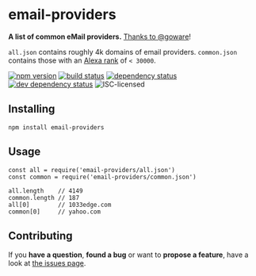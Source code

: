 # email-providers

**A list of common eMail providers.** [Thanks to @goware](https://github.com/goware/emailproviders)!

`all.json` contains roughly 4k domains of email providers. `common.json` contains those with an [Alexa rank](https://en.wikipedia.org/wiki/List_of_most_popular_websites) of `< 30000`.

[![npm version](https://img.shields.io/npm/v/email-providers.svg)](https://www.npmjs.com/package/email-providers)
[![build status](https://img.shields.io/travis/derhuerst/email-providers.svg)](https://travis-ci.org/derhuerst/email-providers)
[![dependency status](https://img.shields.io/david/derhuerst/email-providers.svg)](https://david-dm.org/derhuerst/email-providers)
[![dev dependency status](https://img.shields.io/david/dev/derhuerst/email-providers.svg)](https://david-dm.org/derhuerst/email-providers#info=devDependencies)
![ISC-licensed](https://img.shields.io/github/license/derhuerst/email-providers.svg)


## Installing

```shell
npm install email-providers
```


## Usage

```
const all = require('email-providers/all.json')
const common = require('email-providers/common.json')

all.length    // 4149
common.length // 187
all[0]        // 1033edge.com
common[0]     // yahoo.com
```


## Contributing

If you **have a question**, **found a bug** or want to **propose a feature**, have a look at [the issues page](https://github.com/derhuerst/email-providers/issues).
